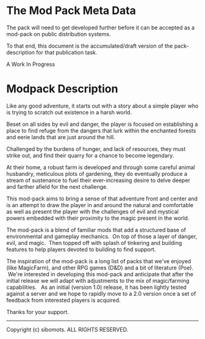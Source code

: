 # The Mod Pack Meta Data

The pack will need to get developed further before it can be
accepted as a mod-pack on public distribution systems.

To that end, this document is the accumulated/draft version of
the pack-description for that publication task.

A Work In Progress

# Modpack Description

Like any good adventure, it starts out with a story about a simple 
player who is trying to scratch out existence in a harsh world.

Beset on all sides by evil and danger, the player is focused on 
establishing a place to find refuge from the dangers that lurk within 
the enchanted forests and eerie lands that are just around the hill.

Challenged by the burdens of hunger, and lack of resources, they must 
strike out, and find their quarry for a chance to become legendary.

At their home, a robust farm is developed and through some careful 
animal husbandry, meticulous plots of gardening, they do eventually 
produce a stream of sustenance to fuel their ever-increasing desire to 
delve deeper and farther afield for the next challenge.

This mod-pack aims to bring a sense of that adventure front and center 
and is an attempt to draw the player in and around the natural and 
comfortable as well as present the player with the challenges of evil 
and mystical powers embedded with their proximity to the magic present 
in the world.

The mod-pack is a blend of familiar mods that add a structured base of 
environmental and gameplay mechanics.  On top of those a layer of 
danger, evil, and magic.  Then topped off with splash of tinkering and 
building features to help players devoted to building to find support.

The inspiration of the mod-pack is a long list of packs that we've 
enjoyed (like MagicFarm), and other RPG games (D&D) and a bit of 
literature (Poe).   We're interested in developing this mod-pack and 
anticipate that after the initial release we will adapt with 
adjustments to the mix of magic/farming capabilities.   As an initial 
(version 1.0) release, it has been lightly tested against a server and 
we hope to rapidly move to a 2.0 version once a set of feedback from 
interested players is acquired.

Thanks for your support.  

---
Copyright (c) sibomots. ALL RIGHTS RESERVED.
